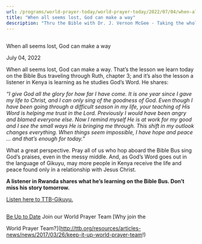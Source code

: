 ```yaml
---
url: /programs/world-prayer-today/world-prayer-today/2022/07/04/when-all-seems-lost-god-can-make-a-way
title: "When all seems lost, God can make a way"
description: "Thru the Bible with Dr. J. Vernon McGee - Taking the whole Word to the whole world"
---
```







## 
 When all seems lost, God can make a way


July 04, 2022




When all seems lost, God can make a way. That’s the lesson we learn today on the Bible Bus traveling through Ruth, chapter 3; and it’s also the lesson a listener in Kenya is learning as he studies God’s Word. He shares:

*“I give God all the glory for how far I have come. It is one year since I gave my life to Christ, and I can only sing of the goodness of God. Even though I have been going through a difficult season in my life, your teaching of His Word is helping me trust in the Lord. Previously I would have been angry and blamed everyone else. Now I remind myself He is at work for my good and I see the small ways He is bringing me through. This shift in my outlook changes everything. When things seem impossible, I have hope and peace … and that’s enough for today.”*

What a great perspective. Pray all of us who hop aboard the Bible Bus sing God’s praises, even in the messy middle. And, as God’s Word goes out in the language of Gikuyu, may more people in Kenya receive the life and peace found only in a relationship with Jesus Christ.

**A listener in Rwanda shares what he’s learning on the Bible Bus. Don’t miss his story tomorrow.**

[Listen here to TTB-Gikuyu.](https://ttb.twr.org/home/day,0421/language,KIK)







## 




[Be Up to Date](http://feeds.feedburner.com/WorldPrayerToday "World Prayer Today RSS Feed")
Join our World Prayer Team
[Why join the  

World Prayer Team?](http://ttb.org/resources/articles-news/news/2017/03/26/keep-it-up-world-prayer-team!)





